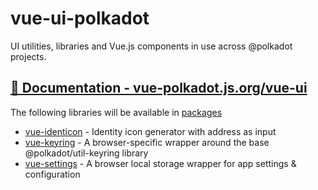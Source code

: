 # vue-ui-polkadot
UI utilities, libraries and Vue.js components in use across @polkadot projects.

## [📄 Documentation - vue-polkadot.js.org/vue-ui](https://vue-polkadot.js.org/vue-ui/)

The following libraries will be available in [packages](packages)
* [vue-identicon](packages/vue-identicon) - Identity icon generator with address as input
* [vue-keyring](packages/vue-keyring) - A browser-specific wrapper around the base @polkadot/util-keyring library
* [vue-settings](packages/vue-settings) - A browser local storage wrapper for app settings & configuration
